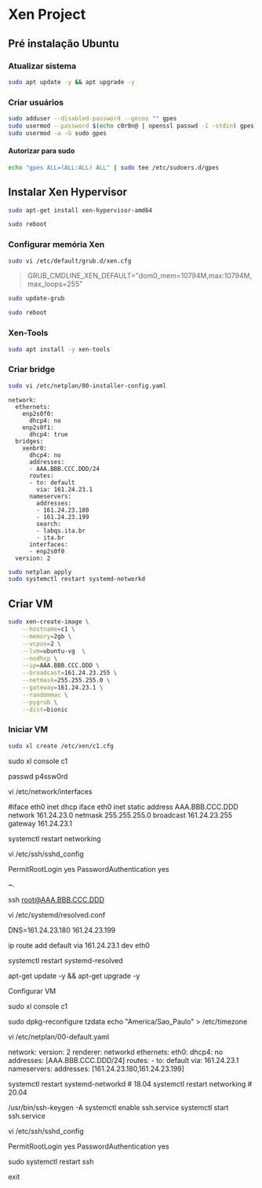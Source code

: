 # Xen Project

## Pré instalação Ubuntu

### Atualizar sistema

```bash
sudo apt update -y && apt upgrade -y
```
### Criar usuários

```bash
sudo adduser --disabled-password --gecos "" gpes
sudo usermod --password $(echo c0r0n@ | openssl passwd -1 -stdin) gpes
sudo usermod -a -G sudo gpes
```

#### Autorizar para sudo

```bash
echo "gpes ALL=(ALL:ALL) ALL" | sudo tee /etc/sudoers.d/gpes
```

## Instalar Xen Hypervisor

```bash
sudo apt-get install xen-hypervisor-amd64

sudo reboot
```

### Configurar memória Xen

```bash
sudo vi /etc/default/grub.d/xen.cfg
```
> GRUB_CMDLINE_XEN_DEFAULT="dom0_mem=10794M,max:10794M,max_loops=255"

```bash
sudo update-grub

sudo reboot
```

### Xen-Tools

```bash
sudo apt install -y xen-tools
```

### Criar bridge

```bash
sudo vi /etc/netplan/00-installer-config.yaml
```

```
network:
  ethernets:
    enp2s0f0:
      dhcp4: no
    enp2s0f1:
      dhcp4: true
  bridges:
    xenbr0:
      dhcp4: no
      addresses:
      - AAA.BBB.CCC.DDD/24
      routes:
      - to: default
        via: 161.24.23.1
      nameservers:
        addresses:
        - 161.24.23.180
        - 161.24.23.199
        search:
        - labqs.ita.br
        - ita.br
      interfaces:
      - enp2s0f0
  version: 2
```

```bash
sudo netplan apply
sudo systemctl restart systemd-networkd
```

## Criar VM

```bash
sudo xen-create-image \
	--hostname=c1 \
	--memory=2gb \
	--vcpus=2 \
	--lvm=ubuntu-vg  \
	--nodhcp \
	--ip=AAA.BBB.CCC.DDD \
	--broadcast=161.24.23.255 \
	--netmask=255.255.255.0 \
	--gateway=161.24.23.1 \
	--randommac \
	--pygrub \
	--dist=bionic
```

### Iniciar VM

```bash
sudo xl create /etc/xen/c1.cfg
```

sudo xl console c1

passwd p4ssw0rd

vi /etc/network/interfaces

#iface eth0 inet dhcp
iface eth0 inet static
        address AAA.BBB.CCC.DDD
	network 161.24.23.0
        netmask 255.255.255.0
	broadcast 161.24.23.255
        gateway 161.24.23.1

systemctl restart networking

vi /etc/ssh/sshd_config

PermitRootLogin yes
PasswordAuthentication yes

~.


ssh root@AAA.BBB.CCC.DDD


vi /etc/systemd/resolved.conf

DNS=161.24.23.180 161.24.23.199

ip route add default via 161.24.23.1 dev eth0

systemctl restart systemd-resolved

apt-get update -y && apt-get upgrade -y


Configurar VM

sudo xl console c1

sudo dpkg-reconfigure tzdata
echo "America/Sao_Paulo" > /etc/timezone

vi /etc/netplan/00-default.yaml

network:
  version: 2
  renderer: networkd
  ethernets:
    eth0:
    dhcp4: no
    addresses: [AAA.BBB.CCC.DDD/24]
    routes:
    - to: default
      via: 161.24.23.1
    nameservers:
      addresses: [161.24.23.180,161.24.23.199]

systemctl restart systemd-networkd # 18.04
systemctl restart networking       # 20.04

/usr/bin/ssh-keygen -A
systemctl enable ssh.service
systemctl start ssh.service

vi /etc/ssh/sshd_config

PermitRootLogin yes
PasswordAuthentication yes

sudo systemctl restart ssh

exit
